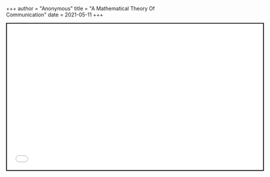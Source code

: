 +++
 author = "Anonymous"
 title = "A Mathematical Theory Of Communication"
 date = 2021-05-11
+++


 
 <iframe seamless src="/obsidian_port/reading/nodes/A_Mathematical_Theory_Of_Communication.html" style="width:700px; height:400px; border: 2px solid black"></iframe>